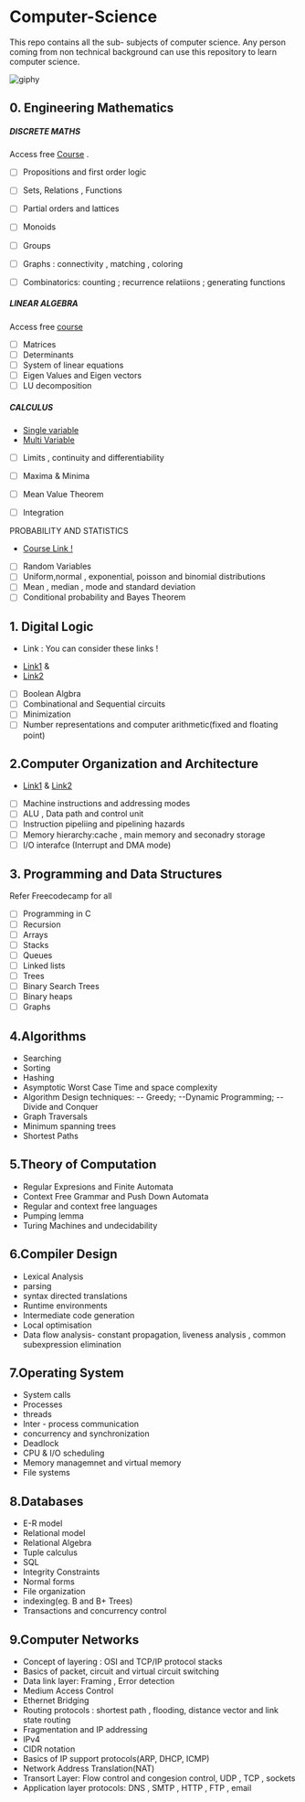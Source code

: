 
#  Computer-Science
This repo contains all the sub- subjects of computer science. Any person coming from non technical background can use this repository to learn computer science.

![giphy](https://user-images.githubusercontent.com/79036991/210357672-8f0311d8-48bf-4446-90b9-4eb66280f52e.gif)

## 0. Engineering Mathematics
#####  *DISCRETE MATHS* 

Access free [Course](https://ocw.mit.edu/courses/6-042j-mathematics-for-computer-science-fall-2010/) .

- [ ] Propositions and first order logic
- [ ] Sets, Relations , Functions
- [ ] Partial orders and lattices
- [ ] Monoids
- [ ] Groups
- [ ] Graphs : connectivity , matching , coloring
- [ ] Combinatorics: counting ; recurrence relatiions ; generating functions


##### *LINEAR ALGEBRA*
Access free [course](https://ocw.mit.edu/courses/18-06-linear-algebra-spring-2010/)

- [ ] Matrices
- [ ] Determinants
- [ ] System of linear equations
- [ ] Eigen Values and Eigen vectors
- [ ] LU decomposition

##### *CALCULUS*
+ [Single variable](https://ocw.mit.edu/courses/18-01-single-variable-calculus-fall-2006/) 
+ [Multi Variable](https://ocw.mit.edu/courses/18-02sc-multivariable-calculus-fall-2010/)

- [ ] Limits , continuity and differentiability
- [ ] Maxima & Minima
- [ ]  Mean Value Theorem
- [ ] Integration


PROBABILITY AND STATISTICS
+ [Course Link !](https://ocw.mit.edu/courses/6-041-probabilistic-systems-analysis-and-applied-probability-fall-2010/)

- [ ]  Random Variables 
- [ ] Uniform,normal , exponential, poisson and binomial distributions
- [ ] Mean , median , mode and standard deviation
- [ ] Conditional probability and Bayes Theorem

## 1. Digital Logic
- Link : You can consider these links !
+ [Link1](https://ocw.mit.edu/courses/6-071j-introduction-to-electronics-signals-and-measurement-spring-2006/)
 & 
+ [Link2](https://youtube.com/playlist?list=PLBlnK6fEyqRjMH3mWf6kwqiTbT798eAOm)

- [ ] Boolean Algbra
- [ ] Combinational and Sequential circuits
- [ ] Minimization
- [ ] Number representations and computer arithmetic(fixed and floating point)

## 2.Computer Organization and Architecture
- [Link1](https://youtube.com/playlist?list=PLBlnK6fEyqRgLLlzdgiTUKULKJPYc0A4q)
& [Link2](https://ocw.mit.edu/courses/6-823-computer-system-architecture-fall-2005/)
- [ ] Machine instructions and addressing modes
- [ ] ALU , Data path and control unit
- [ ] Instruction pipeliing and pipelining hazards
- [ ] Memory hierarchy:cache , main  memory and seconadry storage
- [ ] I/O interafce (Interrupt and DMA mode)
## 3. Programming and Data Structures
Refer Freecodecamp for all 
- [ ] Programming in C
- [ ] Recursion
- [ ] Arrays
- [ ] Stacks
- [ ] Queues
- [ ] Linked lists
- [ ] Trees
- [ ] Binary Search Trees
- [ ] Binary heaps
- [ ] Graphs
## 4.Algorithms
- Searching 
- Sorting
- Hashing
- Asymptotic Worst Case Time and space complexity
- Algorithm Design techniques:
-- Greedy;
--Dynamic Programming;
--Divide and Conquer
- Graph Traversals
- Minimum spanning trees
- Shortest Paths
## 5.Theory of Computation
- Regular Expresions and Finite Automata
- Context Free Grammar and Push Down Automata
- Regular and context free languages
- Pumping lemma
- Turing Machines and undecidability
## 6.Compiler Design
- Lexical Analysis
- parsing
- syntax directed translations
- Runtime environments
- Intermediate code generation
- Local optimisation
- Data flow analysis- constant propagation, liveness analysis , common subexpression elimination
## 7.Operating System
- System calls
- Processes
- threads
- Inter - process communication
- concurrency and synchronization
- Deadlock
- CPU & I/O scheduling
- Memory managemnet and virtual memory
- File systems
## 8.Databases
- E-R model
- Relational model
- Relational Algebra
- Tuple calculus
- SQL
- Integrity Constraints
- Normal forms
- File organization
- indexing(eg. B and B+ Trees)
- Transactions and concurrency control
## 9.Computer Networks
- Concept of layering : OSI and TCP/IP protocol stacks
- Basics of packet, circuit and virtual circuit switching 
- Data link layer: Framing , Error detection
- Medium Access Control
- Ethernet Bridging
- Routing protocols : shortest path , flooding, distance vector and link state routing
- Fragmentation and IP  addressing
- IPv4
- CIDR notation
- Basics of IP support protocols(ARP, DHCP, ICMP)
- Network Address Translation(NAT)
- Transort Layer: Flow control and congesion control, UDP , TCP , sockets
- Application layer protocols: DNS , SMTP , HTTP , FTP , email
